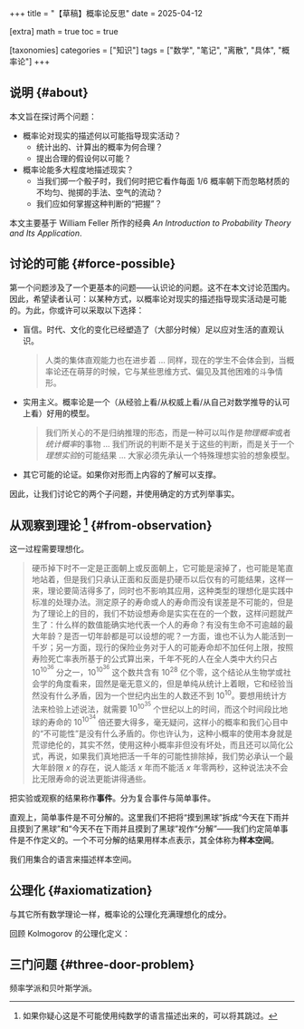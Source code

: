 +++
title = "【草稿】概率论反思"
date = 2025-04-12

[extra]
math = true
toc = true

[taxonomies]
categories = ["知识"]
tags = ["数学", "笔记", "离散", "具体", "概率论"]
+++

## 说明 {#about}
本文旨在探讨两个问题：
- 概率论对现实的描述何以可能指导现实活动？
  - 统计出的、计算出的概率为何合理？
  - 提出合理的假设何以可能？
- 概率论能多大程度地描述现实？
  - 当我们掷一个骰子时，我们何时把它看作每面 1/6 概率朝下而忽略材质的不均匀、抛掷的手法、空气的流动？
  - 我们应如何掌握这种判断的“把握”？

本文主要基于 William Feller 所作的经典 *An Introduction to Probability Theory and Its Application*.

## 讨论的可能 {#force-possible}
第一个问题涉及了一个更基本的问题——认识论的问题。这不在本文讨论范围内。因此，希望读者认可：以某种方式，以概率论对现实的描述指导现实活动是可能的。为此，你或许可以采取以下选择：
- 盲信。时代、文化的变化已经塑造了（大部分时候）足以应对生活的直观认识。
  > 人类的集体直观能力也在进步着 … 同样，现在的学生不会体会到，当概率论还在萌芽的时候，它与某些思维方式、偏见及其他困难的斗争情形。
- 实用主义。概率论是一个（从经验上看/从权威上看/从自己对数学推导的认可上看）好用的模型。
  > 我们所关心的不是归纳推理的形态，而是一种可以叫作是*物理概率*或者*统计概率*的事物 … 我们所说的判断不是关于这些的判断，而是关于一个*理想实验*的可能结果 … 大家必须先承认一个特殊理想实验的想象模型。
- 其它可能的论证。如果你对形而上内容的了解可以支撑。

因此，让我们讨论它的两个子问题，并使用确定的方式列举事实。

## 从观察到理论 [^non-mathmatical] {#from-observation}
这一过程需要理想化。
> 硬币掉下时不一定是正面朝上或反面朝上，它可能是滚掉了，也可能是笔直地站着，但是我们只承认正面和反面是扔硬币以后仅有的可能结果，这样一来，理论要简洁得多了，同时也不影响其应用，这种类型的理想化是实践中标准的处理办法。测定原子的寿命或人的寿命而没有误差是不可能的，但是为了理论上的目的，我们不妨设想寿命是实实在在的一个数，这样问题就产生了：什么样的数值能确实地代表一个人的寿命？有没有生命不可逾越的最大年龄？是否一切年龄都是可以设想的呢？一方面，谁也不认为人能活到一千岁；另一方面，现行的保险业务对于人的可能寿命却不加任何上限，按照寿险死亡率表所基于的公式算出来，千年不死的人在全人类中大约只占 $10^{10^{36}}$ 分之一，$10^{10^{36}}$ 这个数共含有 $10^{28}$ 亿个零，这个结论从生物学或社会学的角度看来，固然是毫无意义的，但是单纯从统计上着眼，它和经验当然没有什么矛盾，因为一个世纪内出生的人数还不到 $10^{10}$。要想用统计方法来检验上述说法，就需要 $10^{10^{35}}$ 个世纪以上的时间，而这个时间段比地球的寿命的 $10^{10^{34}}$ 倍还要大得多，毫无疑问，这样小的概率和我们心目中的“不可能性”是没有什么矛盾的。你也许认为，这种小概率的使用本身就是荒谬绝伦的，其实不然，使用这种小概率非但没有坏处，而且还可以简化公式，再说，如果我们真地把活一千年的可能性排除掉，我们势必承认一个最大年龄限 $x$ 的存在，说人能活 $x$ 年而不能活 $x$ 年零两秒，这种说法决不会比无限寿命的说法更能讲得通些。

把实验或观察的结果称作**事件**。分为复合事件与简单事件。

直观上，简单事件是不可分解的。这里我们不把将“摸到黑球”拆成“今天在下雨并且摸到了黑球”和“今天不在下雨并且摸到了黑球”视作“分解”——我们约定简单事件是不作定义的。一个不可分解的结果用样本点表示，其全体称为**样本空间**。

我们用集合的语言来描述样本空间。

## 公理化 {#axiomatization}
与其它所有数学理论一样，概率论的公理化充满理想化的成分。

回顾 Kolmogorov 的公理化定义：

## 三门问题 {#three-door-problem}
频率学派和贝叶斯学派。

[^non-mathmatical]: 如果你疑心这是不可能使用纯数学的语言描述出来的，可以将其跳过。
